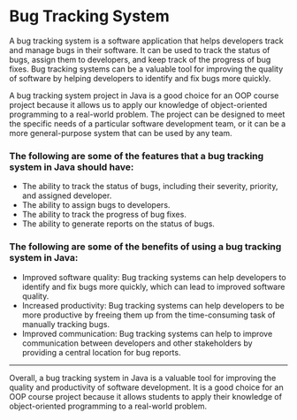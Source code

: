 # Bug Tracking System

A bug tracking system is a software application that helps developers track and manage bugs in their software. It can be used to track the status of bugs, assign them to developers, and keep track of the progress of bug fixes. Bug tracking systems can be a valuable tool for improving the quality of software by helping developers to identify and fix bugs more quickly.

A bug tracking system project in Java is a good choice for an OOP course project because it allows us to apply our knowledge of object-oriented programming to a real-world problem. The project can be designed to meet the specific needs of a particular software development team, or it can be a more general-purpose system that can be used by any team.

### The following are some of the features that a bug tracking system in Java should have:

- The ability to track the status of bugs, including their severity, priority, and assigned developer.
- The ability to assign bugs to developers.
- The ability to track the progress of bug fixes.
- The ability to generate reports on the status of bugs.

### The following are some of the benefits of using a bug tracking system in Java:

- Improved software quality: Bug tracking systems can help developers to identify and fix bugs more quickly, which can lead to improved software quality.
- Increased productivity: Bug tracking systems can help developers to be more productive by freeing them up from the time-consuming task of manually tracking bugs.
- Improved communication: Bug tracking systems can help to improve communication between developers and other stakeholders by providing a central location for bug reports.
---
Overall, a bug tracking system in Java is a valuable tool for improving the quality and productivity of software development. It is a good choice for an OOP course project because it allows students to apply their knowledge of object-oriented programming to a real-world problem.

